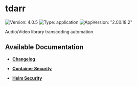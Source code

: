 # tdarr

![Version: 4.0.5](https://img.shields.io/badge/Version-4.0.5-informational?style=flat-square) ![Type: application](https://img.shields.io/badge/Type-application-informational?style=flat-square) ![AppVersion: "2.00.18.2"](https://img.shields.io/badge/AppVersion-"2.00.18.2"-informational?style=flat-square)

Audio/Video library transcoding automation

## Available Documentation

- [**Changelog**](CHANGELOG)

- [**Container Security**](container-security)

- [**Helm Security**](helm-security)

